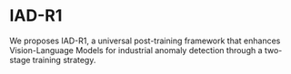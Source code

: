# IAD-R1
We proposes IAD-R1, a universal post-training framework that enhances Vision-Language Models for industrial anomaly detection through a two-stage training strategy.
